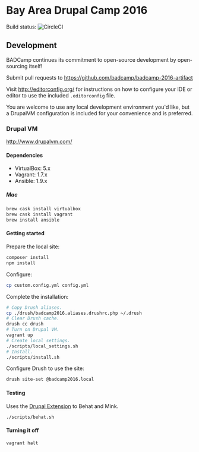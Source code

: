 # Bay Area Drupal Camp 2016

Build status: ![CircleCI](https://circleci.com/gh/badcamp/badcamp-2016-artifact.png)

## Development

BADCamp continues its commitment to open-source development by open-sourcing
itself!

Submit pull requests to https://github.com/badcamp/badcamp-2016-artifact

Visit http://editorconfig.org/ for instructions on how to configure your IDE or
editor to use the included `.editorconfig` file.

You are welcome to use any local development environment you'd like, but a
DrupalVM configuration is included for your convenience and is preferred.

### Drupal VM

http://www.drupalvm.com/

#### Dependencies

* VirtualBox: 5.x
* Vagrant: 1.7.x
* Ansible: 1.9.x

##### Mac

```bash
brew cask install virtualbox
brew cask install vagrant
brew install ansible
```

#### Getting started

Prepare the local site:

```bash
composer install
npm install
```

Configure:

```bash
cp custom.config.yml config.yml
```

Complete the installation:

```bash
# Copy Drush aliases.
cp ./drush/badcamp2016.aliases.drushrc.php ~/.drush
# Clear Drush cache.
drush cc drush
# Turn on Drupal VM.
vagrant up
# Create local settings.
./scripts/local_settings.sh
# Install.
./scripts/install.sh
```

Configure Drush to use the site:

```bash
drush site-set @badcamp2016.local
```

#### Testing

Uses the [Drupal Extension](http://behat-drupal-extension.readthedocs.org/en/3.1/index.html) to Behat and Mink.

```bash
./scripts/behat.sh
```

#### Turning it off

```bash
vagrant halt
```
